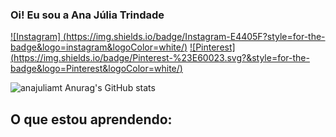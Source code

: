 ### Oi! Eu sou a Ana Júlia Trindade 

[![Instagram] (https://img.shields.io/badge/Instagram-E4405F?style=for-the-badge&logo=instagram&logoColor=white/)](https://instagram.com/anajuliamt?igshid=MWM2YjBjM2Q=)
[![Pinterest] (https://img.shields.io/badge/Pinterest-%23E60023.svg?&style=for-the-badge&logo=Pinterest&logoColor=white/)](https://pin.it/1TLCfEV)

![anajuliamt Anurag's GitHub stats](https://github-readme-stats.vercel.app/api?username=anajuliamt&show_icons=true&theme=tokyonight)

## O que estou aprendendo:
